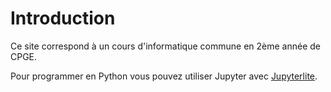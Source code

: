 # Introduction

Ce site correspond à un cours d'informatique commune en 2ème année de CPGE.

Pour programmer en Python vous pouvez utiliser Jupyter avec [Jupyterlite](https://jupyterlite.readthedocs.io/en/latest/_static/lab/index.html).
